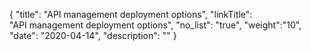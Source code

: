 {
    "title": "API management deployment options",
    "linkTitle": "API management deployment options",
    "no_list": "true",
    "weight":"10",
    "date": "2020-04-14",
    "description": ""
}

